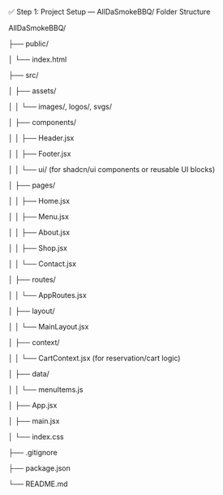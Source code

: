 ✅ Step 1: Project Setup — AllDaSmokeBBQ/ Folder Structure

AllDaSmokeBBQ/

├── public/

│ └── index.html

├── src/

│ ├── assets/

│ │ └── images/, logos/, svgs/

│ ├── components/

│ │ ├── Header.jsx

│ │ ├── Footer.jsx

│ │ └── ui/ (for shadcn/ui components or reusable UI blocks)

│ ├── pages/

│ │ ├── Home.jsx

│ │ ├── Menu.jsx

│ │ ├── About.jsx

│ │ ├── Shop.jsx

│ │ └── Contact.jsx

│ ├── routes/

│ │ └── AppRoutes.jsx

│ ├── layout/

│ │ └── MainLayout.jsx

│ ├── context/

│ │ └── CartContext.jsx (for reservation/cart logic)

│ ├── data/

│ │ └── menuItems.js

│ ├── App.jsx

│ ├── main.jsx

│ └── index.css

├── .gitignore

├── package.json

└── README.md
